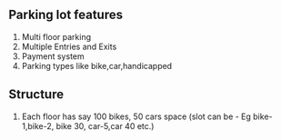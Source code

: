 ## Parking lot features

1. Multi floor parking 
2. Multiple Entries and Exits
3. Payment system
4. Parking types like bike,car,handicapped

## Structure

1. Each floor has say 100 bikes, 50 cars space (slot can be -  Eg bike-1,bike-2, bike 30, car-5,car 40 etc.)